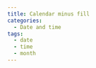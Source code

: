 ```yaml
---
title: Calendar minus fill
categories:
  - Date and time
tags:
  - date
  - time
  - month
---
```

